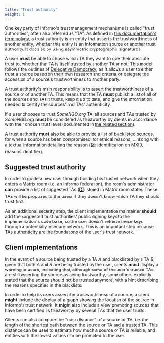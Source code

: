```yaml
---
title: "Trust authority"
weight: 1
---
```


One key party of Informo's trust management mechanisms is called "trust authorities", often also referred as "TA". As defined in [this documentation's terminology](/introduction/terminology/#trust-authority-ta), a trust authority is an entity that asserts the trustworthiness of another entity, whether this entity is an information source or another trust authority. It does so by using asymmetric cryptographic signatures.

A user **must** be able to chose which TA they want to give their absolute trust to, whether that TA is itself trusted by another TA or not. This model follows the outlines of [Delegative Democracy](https://en.wikipedia.org/wiki/Delegative_democracy), as it allows a user to either trust a source based on their own research and criteria, or delegate the accession of a source's trustworthiness to another party.

A trust authority's main responsibility is to assert the trustworthiness of a source or of another TA. This means that the TA **must** publish a list of all of the sources and TAs it trusts, keep it up to date, and give the information needed to certify the sources' and TAs' authenticity.

If a user chooses to trust _SomeNGO.org_ TA, all sources and TAs trusted by _SomeNGO.org_ **must** be considered as trustworthy by clients in accordance with their chosen trust level (documented in [the related section](/trust-management/trust-level/)).

A trust authority **must** also be able to provide a list of blacklisted sources, for when a source has been compromised, for ethical reasons, ... along with a textual information detailing the reason (2️⃣: identification on MXID, reasons identifier).

## Suggested trust authority

In order to guide a new user through building his trusted network when they enters a Matrix room (i.e. an Informo federation), the room's administrator **can** provide a list of suggested TAs (2️⃣: stored in Matrix room state). These TAs will be proposed to the users if they doesn't know which TA they should trust first.

As an additional security step, the client implementation maintainer **should** add the suggested trust authorities' public signing keys to the implementation's code base, so the user doesn't retrieve these keys through a potentially insecure network. This is an important step because TAs authenticity are the foundations of the user's trust network.

## Client implementations

In the event of a source being trusted by a TA _A_ and blacklisted by a TA _B_, given that both _A_ and _B_ are being trusted by the user, clients **must** display a warning to users, indicating that, although some of the user's trusted TAs are still asserting the source as being trustworthy, some others explicitly stated that the source should not be trusted anymore, with a hint describing the reasons specified in the blacklists.

In order to help its users assert the trustworthiness of a source, a client **might** include the display of a graph showing the location of the source in Informo's trust network. It **might** also include a view promoting sources that have been certified as trustworthy by several TAs that the user trusts.

Clients can also compute the "trust distance" of a source or TA, i.e. the length of the shortest path between the source or TA and a trusted TA. This distance can be used to estimate how much a source or TA is reliable, and entities with the lowest values can be promoted to the user.
